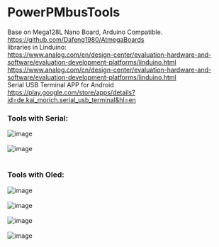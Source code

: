 # PowerPMbusTools

Base on Mega128L Nano Board, Arduino Compatible.  https://github.com/Dafeng1980/AtmegaBoards  <br/> 
 libraries in Linduino:  <br/>
 https://www.analog.com/en/design-center/evaluation-hardware-and-software/evaluation-development-platforms/linduino.html  <br/>
 https://www.analog.com/cn/design-center/evaluation-hardware-and-software/evaluation-development-platforms/linduino.html <br/>
 Serial USB Terminal APP for Android https://play.google.com/store/apps/details?id=de.kai_morich.serial_usb_terminal&hl=en   <br/>
 ### Tools with Serial: <br/>
 
![image](https://github.com/Dafeng1980/PowerPMbusTools/raw/master/doc/crps1.JPG)  <br/> <br/>
![image](https://github.com/Dafeng1980/PowerPMbusTools/raw/master/doc/crps.JPG)  <br/> <br/>

### Tools with Oled:  <br/>

![image](https://github.com/Dafeng1980/PowerPMbusTools/raw/master/doc/pmdisplay.PNG)  <br/> <br/>
![image](https://github.com/Dafeng1980/PowerPMbusTools/raw/master/doc/pmtool1.JPG)  <br/> <br/>
![image](https://github.com/Dafeng1980/PowerPMbusTools/raw/master/doc/pmtool.JPG)   <br/> <br/>
![image](https://github.com/Dafeng1980/PowerPMbusTools/raw/master/doc/pmtool2.JPG)  

